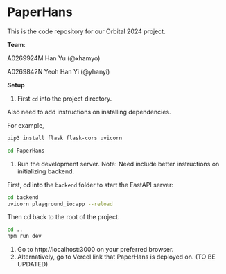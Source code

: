 # PaperHans

This is the code repository for our Orbital 2024 project.

**Team**:

A0269924M Han Yu (@xhamyo)

A0269842N Yeoh Han Yi (@yhanyi)

**Setup**

1. First `cd` into the project directory.

Also need to add instructions on installing dependencies.

For example,

```zsh
pip3 install flask flask-cors uvicorn
```

```zsh
cd PaperHans
```

1. Run the development server.
   Note: Need include better instructions on initializing backend.

First, cd into the `backend` folder to start the FastAPI server:

```zsh
cd backend
uvicorn playground_io:app --reload
```

Then cd back to the root of the project.

```zsh
cd ..
npm run dev
```

1. Go to http://localhost:3000 on your preferred browser.
2. Alternatively, go to Vercel link that PaperHans is deployed on. (TO BE UPDATED)
